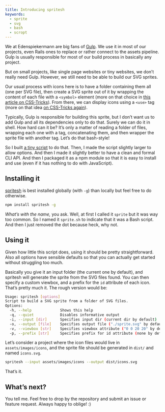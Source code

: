 ```yaml
---
title: Introducing spritesh
keywords:
  - sprite
  - svg
  - bash
  - scropt
---
```


We at Edenspiekermann are big fans of [Gulp](http://gulpjs.com/). We use it in most of our projects, even Rails ones to replace or rather connect to the assets pipeline. Gulp is usually responsible for most of our build process in basically any project.

But on small projects, like single page websites or tiny websites, we don’t really need Gulp. However, we still need to be able to build our SVG sprites.

Our usual process with icons here is to have a folder containing them all (one per SVG file), then create a SVG sprite out of it by wrapping the content of each file with a `<symbol>` element (more on that choice in [this article on CSS-Tricks](https://css-tricks.com/svg-symbol-good-choice-icons/)). From there, we can display icons using a `<use>` tag (more on that idea [on CSS-Tricks again](https://css-tricks.com/svg-use-external-source/)).

Typically, Gulp is responsible for building this sprite, but I don’t want us to add Gulp and all its dependencies only to do that. Surely we can do it in shell. How hard can it be? It’s only a matter of reading a folder of files, wrapping each one with a tag, concatenating them, and then wrapper the sprite file with another tag. Let’s do that bash-style!

So I built [a tiny script](https://github.com/edenspiekermann/sprite.sh) to do that. Then, I made the script slightly larger to allow options. And then I made it slightly better to have a clean and formal CLI API. And then I packaged it as a npm module so that it is easy to install and use (even if it has nothing to do with JavaScript).

## Installing it

[spritesh](https://github.com/edenspiekermann/sprite.sh) is best installed globally (with `-g`) than locally but feel free to do otherwise.

```sh
npm install spritesh -g
```

_What’s with the name,_ you ask. Well, at first I called it `sprite` but it was way too common. So I named it `sprite.sh` to indicate that it was a Bash script. And then I just removed the dot because heck, why not.

## Using it

Given how little this script does, using it should be pretty straightforward. Also all options have sensible defaults so that you can actually get started without struggling too much.

Basically you give it an input folder (the current one by default), and spritesh will generate the sprite from the SVG files found. You can then specify a custom viewbox, and a prefix for the `id` attribute of each icon. That’s pretty much it. The rough version would be:

```sh
Usage: spritesh [options]
Script to build a SVG sprite from a folder of SVG files.
Options:
  -h, --help             Shows this help
  -q, --quiet            Disables informative output
  -i, --input [dir]      Specifies input dir (current dir by default)
  -o, --output [file]    Specifies output file ("./sprite.svg" by default)
  -v, --viewbox [str]    Specifies viewbox attribute ("0 0 20 20" by default)
  -p, --prefix [str]     Specifies prefix for id attribute (none by default)
```

Let’s consider a project where the icon files would live in `assets/images/icons`, and the sprite file should be generated in `dist/` and named `icons.svg`.

```sh
spritesh --input assets/images/icons --output dist/icons.svg
```

That’s it.

## What’s next?

You tell me. Feel free to drop by the repository and submit an issue or feature request. Always happy to oblige! :)
